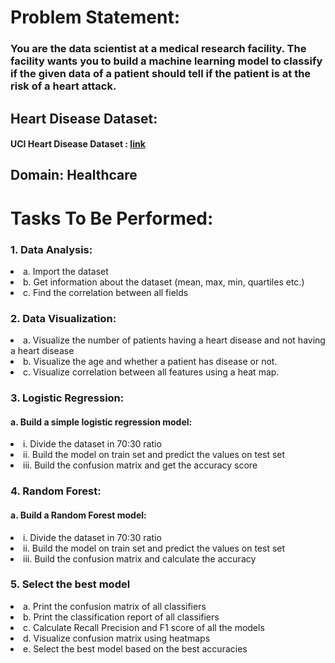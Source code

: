 <h1>Problem Statement:</h1>

<h3>You are the data scientist at a medical research facility. The facility wants you to
build a machine learning model to classify if the given data of a patient should tell
if the patient is at the risk of a heart attack.</h3>

<h2>Heart Disease Dataset:</h2>
<h4>UCI Heart Disease Dataset : <a href = "https://archive.ics.uci.edu/ml/datasets/Heart+Disease?spm=5176.100239.blogco
nt54260.8.TRNGoO">link</a></h4>

<h2>Domain: Healthcare </h2>

<h1>Tasks To Be Performed:</h1>
<h3>1. Data Analysis:</h3>
<li>a. Import the dataset</li>
<li>b. Get information about the dataset (mean, max, min, quartiles etc.)</li>
<li>c. Find the correlation between all fields</li>

<h3>2. Data Visualization:</h3>
<li>a. Visualize the number of patients having a heart disease and not having
a heart disease</li>
<li>b. Visualize the age and whether a patient has disease or not.</li>
<li>c. Visualize correlation between all features using a heat map.</li>

<h3>3. Logistic Regression:</h3>
<h4>a. Build a simple logistic regression model:</h4>
<li>i. Divide the dataset in 70:30 ratio</li>
<li>ii. Build the model on train set and predict the values on test set</li>
<li>iii. Build the confusion matrix and get the accuracy score</li>


<h3>4. Random Forest:</h3>
<h4>a. Build a Random Forest model:</h4>
<li>i. Divide the dataset in 70:30 ratio</li>
<li>ii. Build the model on train set and predict the values on test set</li>
<li>iii. Build the confusion matrix and calculate the accuracy</li>

<h3>5. Select the best model</h3>
<li>a. Print the confusion matrix of all classifiers</li>
<li>b. Print the classification report of all classifiers</li>
<li>c. Calculate Recall Precision and F1 score of all the models</li>
<li>d. Visualize confusion matrix using heatmaps</li>
<li>e. Select the best model based on the best accuracies</li>
